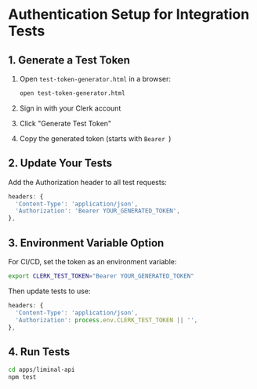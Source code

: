 # Authentication Setup for Integration Tests

## 1. Generate a Test Token

1. Open `test-token-generator.html` in a browser:
   ```bash
   open test-token-generator.html
   ```

2. Sign in with your Clerk account

3. Click "Generate Test Token" 

4. Copy the generated token (starts with `Bearer `)

## 2. Update Your Tests

Add the Authorization header to all test requests:

```typescript
headers: {
  'Content-Type': 'application/json',
  'Authorization': 'Bearer YOUR_GENERATED_TOKEN',
},
```

## 3. Environment Variable Option

For CI/CD, set the token as an environment variable:

```bash
export CLERK_TEST_TOKEN="Bearer YOUR_GENERATED_TOKEN"
```

Then update tests to use:
```typescript
headers: {
  'Content-Type': 'application/json',
  'Authorization': process.env.CLERK_TEST_TOKEN || '',
},
```

## 4. Run Tests

```bash
cd apps/liminal-api
npm test
```
